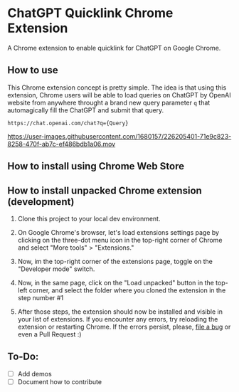 # ChatGPT Quicklink Chrome Extension

A Chrome extension to enable quicklink for ChatGPT on Google Chrome.

## How to use

This Chrome extension concept is pretty simple. The idea is that using this extension, Chrome users will be able to load queries on ChatGPT by OpenAI website from anywhere throught a brand new query parameter `q` that automagically fill the ChatGPT and submit that query.

```
https://chat.openai.com/chat?q={Query}
```

https://user-images.githubusercontent.com/1680157/226205401-71e9c823-8258-470f-ab7c-ef486bdb1a06.mov

## How to install using Chrome Web Store

## How to install unpacked Chrome extension (development)

1. Clone this project to your local dev environment.

2. On Google Chrome's browser, let's load extensions settings page by clicking on the three-dot menu icon in the top-right corner of Chrome and select "More tools" > "Extensions."

3. Now, im the top-right corner of the extensions page, toggle on the "Developer mode" switch.

4. Now, in the same page, click on the "Load unpacked" button in the top-left corner, and select the folder where you cloned the extension in the step number #1

5. After those steps, the extension should now be installed and visible in your list of extensions. If you encounter any errors, try reloading the extension or restarting Chrome. If the errors persist, please, [file a bug](https://github.com/obetomuniz/chatgpt-quicklink-chrome-extension/issues/new?assignees=&labels=bug&template=BUG_REPORT.yml&title=%5BBug%5D%3A+) or even a Pull Request :)

## To-Do:

- [ ] Add demos
- [ ] Document how to contribute
